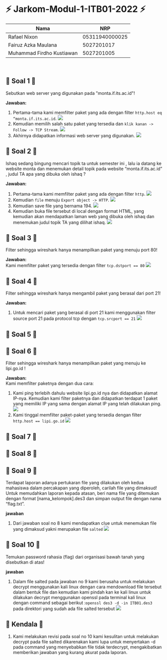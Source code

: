 # :zap: **Jarkom-Modul-1-ITB01-2022** :zap:

| Nama                      | NRP            |
|---------------------------|----------------|
| Rafael Nixon              | 05311940000025 |
| Fairuz Azka Maulana       | 5027201017     |
| Muhammad Firdho Kustiawan | 5027201005     | 
<br/>


## :large_blue_circle: **Soal 1** :large_blue_circle: 
Sebutkan web server yang digunakan pada "monta.if.its.ac.id"!

**Jawaban:**
<br>
1. Pertama-tama kami memfilter paket yang ada dengan filter ```http.host eq “monta.if.its.ac.id```.
   <img src="./img/Nomor1a.png">
2. Kemudian memilih salah satu paket yang tersedia dan ```klik kanan -> Follow -> TCP Stream```.
   <img src="./img/Nomor1b.png">
3. Akhirnya didapatkan informasi web server yang digunakan.
   <img src="./img/Nomor1c.png">

## :large_blue_circle: **Soal 2** :large_blue_circle: 
Ishaq sedang bingung mencari topik ta untuk semester ini , lalu ia datang ke website monta dan menemukan detail topik pada website “monta.if.its.ac.id” , judul TA apa yang dibuka oleh ishaq ?

**Jawaban:**
<br>
1. Pertama-tama kami memfilter paket yang ada dengan filter ```http```.
   <img src="./img/No. 2a.jpg">
2. Kemudian ```file``` menuju ```Export object -> HTTP```.
   <img src="./img/No. 2b.png">
3. Kemudian save file yang bernama 194.
   <img src="./img/No. 2c.png">
4. Kemudian buka file tersebut di local dengan format HTML, yang kemudian akan mendapatkan laman web yang dibuka oleh ishaq dan menemukan judul topik TA yang dilihat      ishaq.
   <img src="./img/No. 2d.png">

## :large_blue_circle: **Soal 3** :large_blue_circle: 
Filter sehingga wireshark hanya menampilkan paket yang menuju port 80! 

**Jawaban:**
<br>
Kami memfilter paket yang tersedia dengan filter ```tcp.dstport == 80```
<img src="./img/Nomor3.png">

## :large_blue_circle: **Soal 4** :large_blue_circle:
Filter sehingga wireshark hanya mengambil paket yang berasal dari port 21!

**Jawaban:**
<br>
1. Untuk mencari paket yang berasal di port 21 kami menggunakan filter source port 21 pada protocol tcp dengan ```tcp.srcport == 21```
   <img src="./img/No. 4.png">

## :large_blue_circle: **Soal 5** :large_blue_circle: 
## :large_blue_circle: **Soal 6** :large_blue_circle: 
Filter sehingga wireshark hanya menampilkan paket yang menuju ke lipi.go.id !

**Jawaban:**
<br>
Kami memfilter paketnya dengan dua cara:
1. Kami ping terlebih dahulu website lipi.go.id nya dan didapatkan alamat IP-nya. Kemudian kami filter paketnya dan didapatkan terdapat 1 paket yang memiliki IP yang sama dengan alamat IP yang telah dilakukan ping.
   <img src="./img/Nomor6.png">
2. Kami tinggal memfilter paket-paket yang tersedia dengan filter ```http.host == lipi.go.id```
   <img src="./img/Nomor6b.png">

## :large_blue_circle: **Soal 7** :large_blue_circle: 
## :large_blue_circle: **Soal 8** :large_blue_circle: 

## :large_blue_circle: **Soal 9** :large_blue_circle: 
Terdapat laporan adanya pertukaran file yang dilakukan oleh kedua mahasiswa dalam percakapan yang diperoleh, carilah file yang dimaksud! Untuk memudahkan laporan kepada atasan, beri nama file yang ditemukan dengan format [nama_kelompok].des3 dan simpan output file dengan nama “flag.txt”.

**jawaban**
<br>
1. Dari jawaban soal no 8 kami mendapatkan clue untuk menemukan file yang dimaksud yakni merupakan file ```salted```
   <img src="./img/No. 9.jpg">

## :large_blue_circle: **Soal 10** :large_blue_circle: 
Temukan password rahasia (flag) dari organisasi bawah tanah yang disebutkan di atas!

**jawaban**
<br>
1. Dalam file salted pada jawaban no 9 kami berusaha untuk melakukan decrypt menggunakan kali linux dengan cara mendownload file tersebut dalam bentuk file dan kemudian kami pindah kan ke kali linux untuk dilakukan decrypt menggunakan openssl pada terminal kali linux dengan command sebagai berikut :```openssl des3 -d -in ITB01.des3```
   pada direktori yang sudah ada file salted tersebut 
   <img src="./img/No. 10.png">
   
## :large_blue_circle: **Kendala** :large_blue_circle:
1. Kami melakukan revisi pada soal no 10 kami kesulitan untuk melakukan decrypt pada file salted dikarenakan kami lupa untuk menyertakan -d pada command yang menyebabkan file tidak terdecrypt, mengakibatkan memberikan jawaban yang kurang akurat pada laporan.
